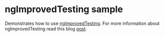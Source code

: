 ngImprovedTesting sample
========================

Demonstrates how to use [ngImprovedTesting](https://github.com/evangalen/ng-improved-testing).
For more information about ngImprovedTesting read this blog [post](http://blog.jdriven.com/2014/07/ng-improved-testing-mock-testing-for-angularjs-made-easy/).
